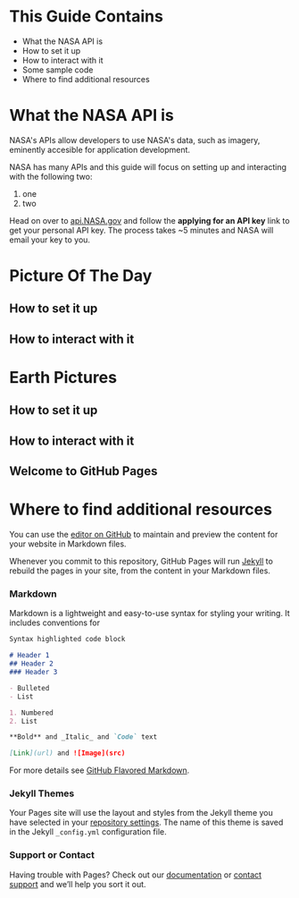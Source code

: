 # This Guide Contains
- What the NASA API is
- How to set it up
- How to interact with it
- Some sample code
- Where to find additional resources

# What the NASA API is
NASA's APIs allow developers to use NASA's data, such as imagery, eminently accesible for application development. 

NASA has many APIs and this guide will focus on setting up and interacting with the following two:

1. one
2. two

Head on over to [api.NASA.gov](https://api.nasa.gov/index.html) and follow the **applying for an API key** link to get your personal API key. The process takes ~5 minutes and NASA will email your key to you.

# Picture Of The Day
## How to set it up
## How to interact with it

# Earth Pictures
## How to set it up
## How to interact with it
## Welcome to GitHub Pages

# Where to find additional resources 

You can use the [editor on GitHub](https://github.com/wilsjame/how-to-nasa/edit/master/index.md) to maintain and preview the content for your website in Markdown files.

Whenever you commit to this repository, GitHub Pages will run [Jekyll](https://jekyllrb.com/) to rebuild the pages in your site, from the content in your Markdown files.

### Markdown

Markdown is a lightweight and easy-to-use syntax for styling your writing. It includes conventions for

```markdown
Syntax highlighted code block

# Header 1
## Header 2
### Header 3

- Bulleted
- List

1. Numbered
2. List

**Bold** and _Italic_ and `Code` text

[Link](url) and ![Image](src)
```

For more details see [GitHub Flavored Markdown](https://guides.github.com/features/mastering-markdown/).

### Jekyll Themes

Your Pages site will use the layout and styles from the Jekyll theme you have selected in your [repository settings](https://github.com/wilsjame/how-to-nasa/settings). The name of this theme is saved in the Jekyll `_config.yml` configuration file.

### Support or Contact

Having trouble with Pages? Check out our [documentation](https://help.github.com/categories/github-pages-basics/) or [contact support](https://github.com/contact) and we’ll help you sort it out.
